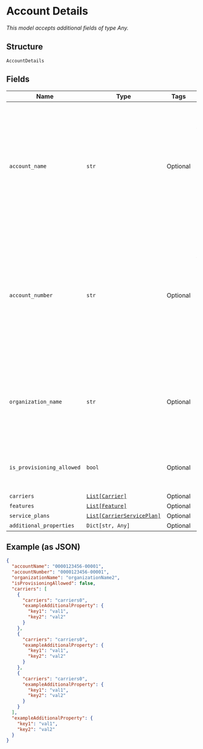 
# Account Details

*This model accepts additional fields of type Any.*

## Structure

`AccountDetails`

## Fields

| Name | Type | Tags | Description |
|  --- | --- | --- | --- |
| `account_name` | `str` | Optional | The numeric name of the account, in the format "0000123456-00001". Leading zeros must be included.<br><br>**Constraints**: *Minimum Length*: `3`, *Maximum Length*: `32`, *Pattern*: `^[0-9-]{3,32}$` |
| `account_number` | `str` | Optional | The numeric name of the account, in the format "0000123456-00001". Leading zeros must be included.<br><br>**Constraints**: *Minimum Length*: `3`, *Maximum Length*: `32`, *Pattern*: `^[0-9-]{3,32}$` |
| `organization_name` | `str` | Optional | user defined name of organization<br><br>**Constraints**: *Minimum Length*: `3`, *Maximum Length*: `32`, *Pattern*: `^[0-9]{3,32}$` |
| `is_provisioning_allowed` | `bool` | Optional | Flag set to indicate if account details can be edited or not. Default is "true". |
| `carriers` | [`List[Carrier]`](../../doc/models/carrier.md) | Optional | - |
| `features` | [`List[Feature]`](../../doc/models/feature.md) | Optional | - |
| `service_plans` | [`List[CarrierServicePlan]`](../../doc/models/carrier-service-plan.md) | Optional | - |
| `additional_properties` | `Dict[str, Any]` | Optional | - |

## Example (as JSON)

```json
{
  "accountName": "0000123456-00001",
  "accountNumber": "0000123456-00001",
  "organizationName": "organizationName2",
  "isProvisioningAllowed": false,
  "carriers": [
    {
      "carriers": "carriers0",
      "exampleAdditionalProperty": {
        "key1": "val1",
        "key2": "val2"
      }
    },
    {
      "carriers": "carriers0",
      "exampleAdditionalProperty": {
        "key1": "val1",
        "key2": "val2"
      }
    },
    {
      "carriers": "carriers0",
      "exampleAdditionalProperty": {
        "key1": "val1",
        "key2": "val2"
      }
    }
  ],
  "exampleAdditionalProperty": {
    "key1": "val1",
    "key2": "val2"
  }
}
```

